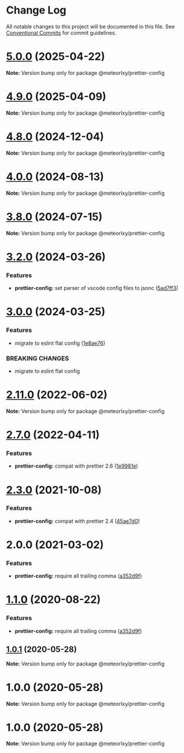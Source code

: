 # Change Log

All notable changes to this project will be documented in this file.
See [Conventional Commits](https://conventionalcommits.org) for commit guidelines.

# [5.0.0](https://github.com/meteorlxy/configs/compare/v4.9.1...v5.0.0) (2025-04-22)

**Note:** Version bump only for package @meteorlxy/prettier-config

# [4.9.0](https://github.com/meteorlxy/configs/compare/v4.8.2...v4.9.0) (2025-04-09)

**Note:** Version bump only for package @meteorlxy/prettier-config

# [4.8.0](https://github.com/meteorlxy/configs/compare/v4.7.3...v4.8.0) (2024-12-04)

**Note:** Version bump only for package @meteorlxy/prettier-config

# [4.0.0](https://github.com/meteorlxy/configs/compare/v3.8.0...v4.0.0) (2024-08-13)

**Note:** Version bump only for package @meteorlxy/prettier-config

# [3.8.0](https://github.com/meteorlxy/configs/compare/v3.7.0...v3.8.0) (2024-07-15)

**Note:** Version bump only for package @meteorlxy/prettier-config

# [3.2.0](https://github.com/meteorlxy/configs/compare/v3.1.1...v3.2.0) (2024-03-26)

### Features

* **prettier-config:** set parser of vscode config files to jsonc ([5ad7ff3](https://github.com/meteorlxy/configs/commit/5ad7ff3de0b0e2a988fb20276661e914f252dda0))

# [3.0.0](https://github.com/meteorlxy/configs/compare/v2.29.0...v3.0.0) (2024-03-25)

### Features

* migrate to eslint flat config ([1e8ae76](https://github.com/meteorlxy/configs/commit/1e8ae7631ba28dc1255f3b5413a81cabd2f894b2))

### BREAKING CHANGES

* migrate to eslint flat config

# [2.11.0](https://github.com/meteorlxy/configs/compare/v2.10.0...v2.11.0) (2022-06-02)

**Note:** Version bump only for package @meteorlxy/prettier-config

# [2.7.0](https://github.com/meteorlxy/configs/compare/v2.6.0...v2.7.0) (2022-04-11)

### Features

- **prettier-config:** compat with prettier 2.6 ([1e9981e](https://github.com/meteorlxy/configs/commit/1e9981e3eba7de3f611c863842cda63fe68e157c))

# [2.3.0](https://github.com/meteorlxy/configs/compare/v2.2.0...v2.3.0) (2021-10-08)

### Features

- **prettier-config:** compat with prettier 2.4 ([45ae7d0](https://github.com/meteorlxy/configs/commit/45ae7d0e987e766e7b1eba9920f58977480c6045))

# 2.0.0 (2021-03-02)

### Features

- **prettier-config:** require all trailing comma ([a352d9f](https://github.com/meteorlxy/configs/commit/a352d9f5fc414fa77976a6c8c3344c0c3c8259a8))

# [1.1.0](https://github.com/meteorlxy/configs/compare/@meteorlxy/prettier-config@1.0.1...@meteorlxy/prettier-config@1.1.0) (2020-08-22)

### Features

- **prettier-config:** require all trailing comma ([a352d9f](https://github.com/meteorlxy/configs/commits/a352d9f5fc414fa77976a6c8c3344c0c3c8259a8))

## [1.0.1](https://github.com/meteorlxy/configs/compare/@meteorlxy/prettier-config@1.0.0...@meteorlxy/prettier-config@1.0.1) (2020-05-28)

**Note:** Version bump only for package @meteorlxy/prettier-config

# 1.0.0 (2020-05-28)

**Note:** Version bump only for package @meteorlxy/prettier-config

# 1.0.0 (2020-05-28)

**Note:** Version bump only for package @meteorlxy/prettier-config
